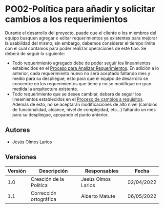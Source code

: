 # PO02-Política para añadir y solicitar cambios a los requerimientos

Durante el desarrollo del proyecto, puede que el cliente o los miembros del equipo busquen agregar o editar requerimientos ya existentes para mejorar la usabilidad del mismo; sin embargo, debemos considerar el tiempo límite con el cual contamos para poder realizar operaciones de este tipo. Se deberá de seguir lo siguiente:
- Todo requerimiento agregado debe de poder seguir los lineamientos establecidos en el [Proceso para Analizar Requerimientos](../Procesos/PR20). En adición a lo anterior, cada requerimiento nuevo no será aceptado faltando mes y medio para su despliegue, esto para que el equipo de desarrollo se concentre en los requerimientos que tiene y no se modifique en gran medida la arquitectura existente.
- Todo requerimiento que se desee cambiar, deberá de seguir los lineamientos establecidos en el [Proceso de cambios a requisitos](../Procesos/PR10). Además de esto, no se aceptarán modificaciones de alto nivel (cambios de funcionalidad, alcance, nivel de complejidad, etc…) faltando un mes para su despliegue, apoyando el punto anterior.


## Autores

- Jesús Olmos Larios

## Versiones

| Versión | Descripción                                   | Responsables         | Fecha      |
| ------- | --------------------------------------------  | ----------------     | ---------- |
| 1.0     | Creación de la Política                       | Jesús Olmos Larios     | 02/04/2022 |
| 1.1     | Corrección ortográfica                         | Alberto Matute     | 06/05/2022 |

